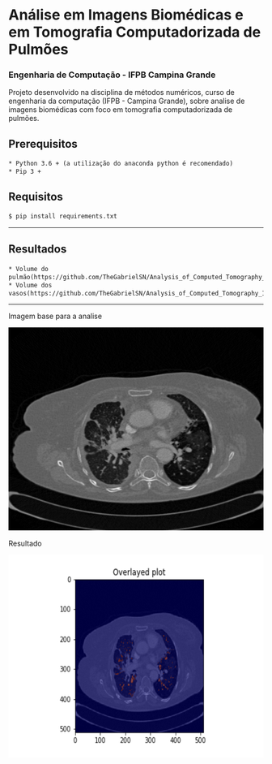 # Análise em Imagens Biomédicas e em Tomografia Computadorizada de Pulmões

### Engenharia de Computação - IFPB Campina Grande
 Projeto desenvolvido na disciplina de métodos numéricos, curso de engenharia da computação (IFPB - Campina Grande), sobre analise de imagens biomédicas com foco em tomografia computadorizada de pulmões.

## Prerequisitos
    * Python 3.6 + (a utilização do anaconda python é recomendado)
    * Pip 3 +

## Requisitos
 ```bash
 $ pip install requirements.txt
 ```

---

## Resultados
    * Volume do pulmão(https://github.com/TheGabrielSN/Analysis_of_Computed_Tomography_Images/blob/main/CSV/lung_volumes.csv)
    * Volume dos vasos(https://github.com/TheGabrielSN/Analysis_of_Computed_Tomography_Images/blob/main/CSV/vessel_volumes.csv)

---

Imagem base para a analise
<div>
    <img src="https://github.com/TheGabrielSN/Analysis_of_Computed_Tomography_Images/blob/main/Figures/slice020.png" width="650" height="400">
</div>

Resultado
<div>
    <img src="https://github.com/TheGabrielSN/Analysis_of_Computed_Tomography_Images/blob/main/Vessel_overlayed/slice020_vessels.png" width="650" height="400">
</div>